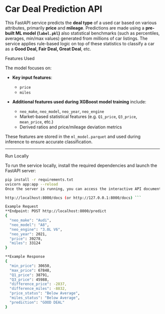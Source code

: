 # Car Deal Prediction API

This FastAPI service predicts the **deal type** of a used car based on various attributes, primarily **price** and **mileage**.
Predictions are made using a **pre-built ML model (`label.pkl`)** also statistical benchmarks (such as percentiles, averages, min/max values) generated from millions of car listings. The service applies rule-based logic on top of these statistics to classify a car as a **Good Deal, Fair Deal, Great Deal**, etc.

Features Used

The model focuses on:

- **Key input features**:  
  - `price`  
  - `miles`

- **Additional features used during XGBoost model training** include:  
  - `neo_make`, `neo_model`, `neo_year`, `neo_engine`  
  - Market-based statistical features (e.g. `Q1_price`, `Q3_price`, `mean_price`, etc.)  
  - Derived ratios and price/mileage deviation metrics

These features are stored in the `ml_model.parquet` and used during inference to ensure accurate classification.

---

Run Locally

To run the service locally, install the required dependencies and launch the FastAPI server:

```bash
pip install -r requirements.txt
uvicorn app:app --reload
Once the server is running, you can access the interactive API documentation (Swagger UI) by opening the following URL in your browser:

http://localhost:8000/docs (or http://127.0.0.1:8000/docs) ```

Example Request
**Endpoint: POST http://localhost:8000/predict
{
  "neo_make": "Audi",
  "neo_model": "A8",
  "neo_engine": "3.0L V6",
  "neo_year": 2021,
  "price": 39278,
  "miles": 33124
}

**Example Response
{
  "min_price": 30650,
  "max_price": 67848,
  "Q1_price": 38791,
  "Q3_price": 45988,
  "difference_price": -2837,
  "difference_miles": -8832,
  "price_status": "Below Average",
  "miles_status": "Below Average",
  "prediction": "GOOD DEAL"
}
